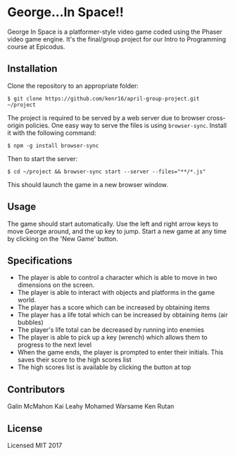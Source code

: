 # George...In Space!!

George In Space is a platformer-style video game coded using the Phaser video game engine.
It's the final/group project for our Intro to Programming course at Epicodus.

## Installation

Clone the repository to an appropriate folder:

```shell
$ git clone https://github.com/kenr16/april-group-project.git ~/project
```
The project is required to be served by a web server due to browser cross-origin policies. One easy way to serve the files is using `browser-sync`. Install it with the following command:

```shell
$ npm -g install browser-sync
```
Then to start the server:
```shell
$ cd ~/project && browser-sync start --server --files="**/*.js"
```
This should launch the game in a new browser window.

## Usage

The game should start automatically. Use the left and right arrow keys to move George around, and the up key to jump. Start a new game at any time by clicking on the 'New Game' button.

## Specifications

* The player is able to control a character which is able to move in two dimensions on the screen.
* The player is able to interact with objects and platforms in the game world.
* The player has a score which can be increased by obtaining items
* The player has a life total which can be increased by obtaining items (air bubbles)
* The player's life total can be decreased by running into enemies
* The player is able to pick up a key (wrench) which allows them to progress to the next level
* When the game ends, the player is prompted to enter their initials. This saves their score to the high scores list
* The high scores list is available by clicking the button at top


## Contributors

Galin McMahon
Kai Leahy
Mohamed Warsame
Ken Rutan

## License

Licensed MIT 2017
